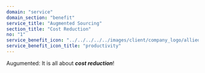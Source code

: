 ```yaml
---
domain: "service"
domain_section: "benefit"
service_title: "Augmented Sourcing"
section_title: "Cost Reduction"
no: "1"
service_benefit_icon: "../../../../../images/client/company_logo/allied-marketing.png"
service_benefit_icon_title: "productivity"
---
```


Augumented: It is all about **_cost reduction_**!
